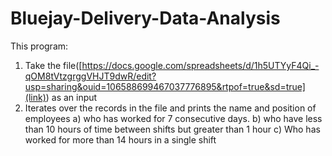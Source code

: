 # Bluejay-Delivery-Data-Analysis

This program:
1. Take the file([https://docs.google.com/spreadsheets/d/1h5UTYyF4Qi_-qOM8tVtzgrggVHJT9dwR/edit?usp=sharing&ouid=106588699467037776895&rtpof=true&sd=true](link)) as an input
3. Iterates over the records in the file and prints the name and position of employees 
      a) who has worked for 7 consecutive days.
      b) who have less than 10 hours of time between shifts but greater than 1 hour
      c) Who has worked for more than 14 hours in a single shift
